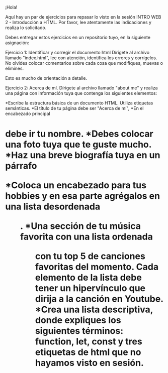 ¡Hola!

Aquí hay un par de ejercicios para repasar lo visto en la sesión INTRO WEB 2 - Introducción a HTML.
Por favor, lee atentamente las indicaciones y realiza lo solicitado. 

Debes entregar estos ejercicios en un repositorio tuyo, en la siguiente asignación:


Ejercicio 1: Identificar y corregir el documento html
Dírigete al archivo llamado "index.html", lee con atención, identifica los errores y corrígelos. 
No olvides colocar comentarios sobre cada cosa que modifiques, muevas o elimines. 

Esto es mucho de orientación a detalle. 

Ejercicio 2: Acerca de mí.
Dírigete al archivo llamado "about me" y realiza una página con información tuya que contenga los siguientes elementos:

*Escribe la estructura básica de un documento HTML. Utiliza etiquetas semánticas.
*El título de tu página debe ser "Acerca de mí",
*En el encabezado principal <h1> debe ir tu nombre.
*Debes colocar una foto tuya que te guste mucho.
*Haz una breve biografía tuya en un párrafo <p>
*Coloca un encabezado para tus hobbies y en esa parte agrégalos en una lista desordenada <ul>.
*Una sección de tu música favorita con una lista ordenada <ol> con tu top 5 de canciones favoritas del momento. Cada elemento de la lista debe tener un hipervínculo que dirija a la canción en Youtube.
*Crea una lista descriptiva, donde expliques los siguientes términos: function, let, const y tres etiquetas de html que no hayamos visto en sesión.
